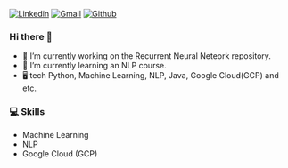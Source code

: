 [![Linkedin](https://img.shields.io/badge/-LinkedIn-blue?style=flat&logo=Linkedin&logoColor=white)](https://www.linkedin.com/in/soudeh-nilforoushan/)
[![Gmail](https://img.shields.io/badge/-Gmail-c14438?style=flat&logo=Gmail&logoColor=white)](mailto:nilforoushan.soodeh@gmail.com)
[![Github](https://img.shields.io/github/followers/soodeh-nilforoushan?label=Follow&style=social)](https://github.com/soodeh-nilforoushan)


### Hi there 👋


- 🔭 I’m currently working on the Recurrent Neural Neteork repository.
- 🌱 I’m currently learning an NLP course.
- 🖥 tech Python, Machine Learning, NLP, Java, Google Cloud(GCP) and etc.


### 💻 Skills

- Machine Learning
- NLP
- Google Cloud (GCP)


  


